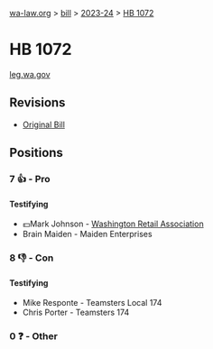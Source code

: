 [wa-law.org](/) > [bill](/bill/) > [2023-24](/bill/2023-24/) > [HB 1072](/bill/2023-24/hb/1072/)

# HB 1072
[leg.wa.gov](https://app.leg.wa.gov/billsummary?BillNumber=1072&Year=2023&Initiative=false)

## Revisions
* [Original Bill](1/)

## Positions
### 7 👍 - Pro
#### Testifying
* 💵Mark Johnson - [Washington Retail Association](/org/washington_retail_association/)
* Brain  Maiden - Maiden Enterprises

### 8 👎 - Con
#### Testifying
* Mike  Responte  - Teamsters Local 174
* Chris Porter - Teamsters 174

### 0 ❓ - Other
